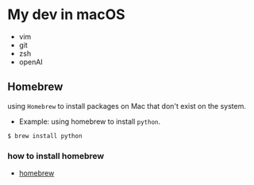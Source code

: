 # My dev in macOS
* vim 
* git
* zsh
* openAI

## Homebrew
using `Homebrew` to install packages on Mac that don't exist on the system.
* Example:  using homebrew to install `python`.
```shell
$ brew install python
```
### how to install homebrew
* [homebrew](https://brew.sh/index_zh-tw)

